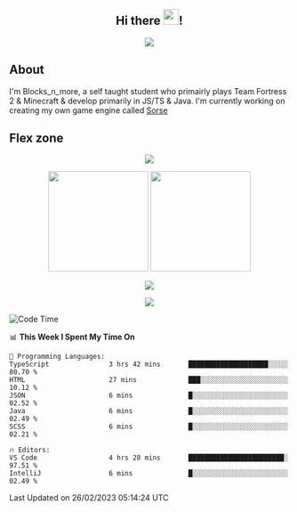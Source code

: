 <h2 align="center">
  Hi there <img src="https://media.giphy.com/media/hvRJCLFzcasrR4ia7z/giphy.gif" width="28">!
</h2>

<p align="center">
  <img src="https://forthebadge.com/images/badges/0-percent-optimized.svg">
</p>

## About
I'm Blocks_n_more, a self taught student who primairly plays Team Fortress 2 & Minecraft & develop primarily in JS/TS & Java. I'm currently working on creating my own game engine called [Sorse](https://github.com/Wave-Studio/sorse2)

## Flex zone
<p align="center">
 <img src="https://github-profile-summary-cards.vercel.app/api/cards/profile-details?username=Blocksnmore&theme=github_dark">
</p>
<p align="center">
 <img height="180em" src="https://github-readme-stats-git-masterrstaa-rickstaa.vercel.app/api?username=Blocksnmore&show_icons=true&theme=dark&hide_border=true">
 <img height="180em" src="https://github-readme-stats-git-masterrstaa-rickstaa.vercel.app/api/top-langs/?username=Blocksnmore&layout=compact&theme=dark&hide_border=true"> 
</p>
<p align="center">
 <img src="https://github-readme-streak-stats.herokuapp.com/?user=Blocksnmore&theme=dark&hide_border=true">
</p>
<p align="center">
 <img src="https://github-readme-activity-graph.cyclic.app/graph?username=Blocksnmore&theme=github&hide_border=true"> 
</p>

<!--START_SECTION:waka-->
![Code Time](http://img.shields.io/badge/Code%20Time-465%20hrs%2023%20mins-blue)

📊 **This Week I Spent My Time On** 

```text
💬 Programming Languages: 
TypeScript               3 hrs 42 mins       ████████████████████░░░░░   80.70 % 
HTML                     27 mins             ███░░░░░░░░░░░░░░░░░░░░░░   10.12 % 
JSON                     6 mins              █░░░░░░░░░░░░░░░░░░░░░░░░   02.52 % 
Java                     6 mins              █░░░░░░░░░░░░░░░░░░░░░░░░   02.49 % 
SCSS                     6 mins              █░░░░░░░░░░░░░░░░░░░░░░░░   02.21 % 

🔥 Editors: 
VS Code                  4 hrs 28 mins       ████████████████████████░   97.51 % 
IntelliJ                 6 mins              █░░░░░░░░░░░░░░░░░░░░░░░░   02.49 % 
```


 Last Updated on 26/02/2023 05:14:24 UTC
<!--END_SECTION:waka-->
